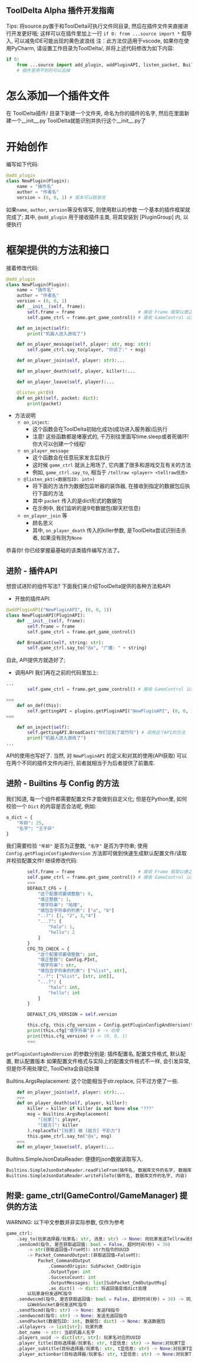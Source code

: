 ## ToolDelta Alpha 插件开发指南 ##
Tips: 将source.py置于和ToolDelta可执行文件同目录, 然后在插件文件夹直接进行开发更好哦;
这样可以在插件里加上一行 `if 0: from ...source import *` 假导入, 可以减免IDE可能出现的黄色波浪线
注：此方法仅适用于vscode, 如果你在使用PyCharm, 请设置工作目录为ToolDelta/, 并将上述代码修改为如下内容:
```python
if 0:
    from ...source import add_plugin, addPluginAPI, listen_packet, Builtins, Config, Frame, Plugin, plugins, PluginAPI, Print
    # 插件里用不到的可以去掉
```
# 怎么添加一个插件文件 #
在 ToolDelta插件/ 目录下新建一个文件夹, 命名为你的插件的名字, 然后在里面新建一个__init__.py
ToolDelta就能识别并执行这个__init__.py了

# 开始创作 #
编写如下代码:
```python
@add_plugin
class NewPlugin(Plugin):
    name = "插件名"
    author = "作者名"
    version = (0, 0, 1) # 版本可以随意改
```
如果`name`, `author`, `version`等没有填写, 则使用默认的参数
一个基本的插件框架就完成了;
其中, `@add_plugin` 用于接收插件主类, 将其安装到 [PluginGroup] 内, 以便执行

# 框架提供的方法和接口
接着修改代码:
```python
@add_plugin
class NewPlugin(Plugin):
    name = "插件名"
    author = "作者名"
    version = (0, 0, 1)
    def __init__(self, frame):
        self.frame = frame                        # 接收 Frame 框架以便之后使用
        self.game_ctrl = frame.get_game_control() # 接收 GameControl 以便之后使用

    def on_inject(self):
        print("机器人进入游戏了")

    def on_player_message(self, player: str, msg: str):
        self.game_ctrl.say_to(player, "你说了:" + msg)

    def on_player_join(self, player: str):...

    def on_player_death(self, player, killer):...

    def on_player_leave(self, player):...

    @listen_pkt(9)
    def on_pkt(self, packet: dict):
        print(packet)
```
- 方法说明
    - `on_inject`: 
        - 这个函数会在ToolDelta初始化成功(成功进入服务器)后执行
        - 注意! 这些函数都是堵塞式的, 千万别往里面写time.sleep或者死循环! 你大可以创建一个线程!
    - `on_player_message`
        - 这个函数会在任意玩家发言后执行
        - 这时候 `game_ctrl` 就派上用场了, 它内置了很多和游戏交互有关的方法
        - 例如, `game_ctrl.say_to`, 相当于 `/tellraw <player> <tellraw信息>`
    - `@listen_pkt(<数据包ID: int>)`
        - 将下面的方法作为数据包监听器的装饰器, 在接收到指定的数据包后执行下面的方法
        - 其中 `packet` 传入的是dict形式的数据包
        - 在示例中, 我们监听的是9号数据包(聊天栏信息)
    - `on_player_join` 等
        - 顾名思义
        - 其中, `on_player_death` 传入的killer参数, 是ToolDelta尝试识别击杀者, 如果没有则为`None`

恭喜你! 你已经掌握最基础的该类插件编写方法了。

## 进阶 - 插件API ##

想尝试进阶的组件写法? 下面我们来介绍ToolDelta提供的各种方法和API
- 开放的插件API:
```python
@addPluginAPI("NewPluginAPI", (0, 0, 1))
class NewPluginAPI(PluginAPI):
    def __init__(self, frame):
        self.frame = frame
        self.game_ctrl = frame.get_game_control()

    def BroadCast(self, string: str):
        self.game_ctrl.say_to("@a", "广播: " + string)
```
自此, API提供方就造好了;
- 调用API
我们再在之前的代码里加上:
```python
...
        self.game_ctrl = frame.get_game_control() # 接收 GameControl 以便之后使用

>>>
    def on_def(this):
        self.gettingAPI = plugins.getPluginAPI("NewPluginAPI", (0, 0, 1)) # 获取API
<<<

    def on_inject(self):
        self.gettingAPI.BroadCast("你们见到了腐竹吗") # 调用这个API的方法
        print("机器人进入游戏了")
...
```
API的使用也写好了.
当然, 对 `NewPluginAPI` 的定义和对其的使用(API获取) 可以在两个不同的插件文件内进行,
前者就相当于为后者提供了前置库.

## 进阶 - Builtins 与 Config 的方法 ##
我们知道, 每一个组件都需要配置文件才能做到自定义化;
但是在Python里, 如何校验一个 `Dict` 的内容是否合法呢, 例如:
```python
a_dict = {
    "年龄": 25,
    "名字": "王子异"
}
```
我们需要检验 `"年龄"` 是否为正整数, `"名字"` 是否为字符串;
使用 `Config.getPluginConfigAndVersion` 方法即可做到快速生成默认配置文件/读取并校验配置文件!
继续修改代码:
```python
        self.frame = frame                        # 接收 Frame 框架以便之后使用
        self.game_ctrl = frame.get_game_control() # 接收 GameControl 以便之后使用
        >>>
        DEFAULT_CFG = {
            "这个配置项要填整数": 0,
            "填正整数": 1,
            "填字符串": "哈喽",
            "填包含字符串的列表": ["a", "b"]
            "..?": [1, "2", 3,"4"]
            "...?": {
                "halo": 1,
                "hello": 2
            }
        }
        CFG_TO_CHECK = {
            "这个配置项要填整数": int,
            "填正整数": Config.PInt,
            "填字符串": str,
            "填包含字符串的列表": ["%list", str],
            "..?": ["%list", [str, int]],
            "...?": {
                "halo": int,
                "hello": int
            }
        }

        DEFAULT_CFG_VERSION = self.version

        this.cfg, this.cfg_version = Config.getPluginConfigAndVersion(this.name, CFG_TO_CHECK, DEFAULT_CFG, DEFAULT_CFG_VERSION)
        print(this.cfg["填字符串"]) # -> 哈喽
        print(this.cfg_version) # -> (0, 0, 1)
        <<<
```
`getPluginConfigAndVersion` 的参数分别是: 插件配置名, 配置文件格式, 默认配置, 默认配置版本
如果配置文件格式与实际上的配置文件格式不一样, 会引发异常, 但是你不用处理它, ToolDelta会自动处理

Builtins.ArgsReplacement: 这个功能相当于str.replace, 只不过方便了一些.
```python
    def on_player_join(self, player: str):...
    >>>
    def on_player_death(self, player, killer):
        killer = killer if killer is not None else "???"
        msg = Builtins.ArgsReplacement(
            "[玩家]": player,
            "[敌方]": killer
        ).replaceTo("[玩家] 被 [敌方] 干趴力")
        this.game_ctrl.say_to("@a", msg)
    <<<
    def on_player_leave(self, player):...
```

Builtins.SimpleJsonDataReader: 便捷的json数据读取写入.

```python
Builtins.SimpleJsonDataReader.readFileFrom(插件名, 数据库文件的名字, 数据库不存在则写入以下内容 = None)
Builtins.SimpleJsonDataReader.writeFileTo(插件名, 数据库文件的名字, 内容)
```

## 附录: game_ctrl(GameControl/GameManager) 提供的方法 ##
WARNING: 以下中文参数并非实际参数, 仅作为参考

```python
game_ctrl:
    .say_to(玩家选择器/玩家名: str, 消息: str) -> None: 向玩家发送Tellraw消息
    .sendcmd(指令, 是否获取返回值: bool = False, 超时时间(秒) = 30)
        -> str(获取返回值=True时): str为指令的UUID
        -> Packet_CommandOutput:(获取返回值=False时):
            Packet_CommandOutput
                .CommandOrigin: SubPacket_CmdOrigin
                .OutputType: int
                .SuccessCount: int
                .OutputMessages: list[SubPacket_CmdOutputMsg]
                .as_dict() -> dict: 将返回值变成dict处理
        以玩家身份发送MC指令
    .sendwscmd(指令, 是否获取返回值: bool = False, 超时时间(秒) = 30) -> 同上,
        以WebSocket身份发送MC指令
    .sendfbcmd(指令: str) -> None: 发送FB指令
    .sendwocmd(指令: str) -> None: 发送无返回指令
    .sendPacket(数据包ID: int, 数据包: dict) -> None: 发送数据包
    .allplayers -> list[str]: 玩家列表
    .bot_name -> str: 当前机器人名字
    .players_uuid -> dict[str, str]: 玩家名对应的UUID
    .player_title(目标选择器/玩家名: str, t显信息: str) -> None:对玩家T显
    .player_subtitle(目标选择器/玩家名: str, t显信息: str) -> None:对玩家T显
    .player_actionbar(目标选择器/玩家名: str, t显信息: str) -> None:对玩家T显
```
